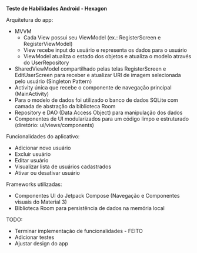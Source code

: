 **Teste de Habilidades Android - Hexagon**

Arquitetura do app:
  - MVVM 
      - Cada View possui seu ViewModel (ex.: RegisterScreen e RegisterViewModel)
      - View recebe input do usuário e representa os dados para o usuário
      - ViewModel atualiza o estado dos objetos e atualiza o modelo através do UserRepository
  - SharedViewModel compartilhado pelas telas RegisterScreen e EditUserScreen para receber e atualizar URI de imagem selecionada pelo usuário (Singleton Pattern)
  - Activity única que recebe o componente de navegação principal (MainActivity)
  - Para o modelo de dados foi utilizado o banco de dados SQLite com camada de abstração da biblioteca Room
  - Repository e DAO (Data Access Object) para manipulação dos dados
  - Componentes de UI modularizados para um código limpo e estruturado (diretório: ui/views/components)
    
Funcionalidades do aplicativo:
  - Adicionar novo usuário
  - Excluir usuário
  - Editar usuário
  - Visualizar lista de usuários cadastrados
  - Ativar ou desativar usuário 

Frameworks utilizadas:
 - Componentes UI do Jetpack Compose (Navegação e Componentes visuais do Material 3)
 - Biblioteca Room para persistência de dados na memória local

TODO:
  - Terminar implementação de funcionalidades - FEITO
  - Adicionar testes
  - Ajustar design do app 
